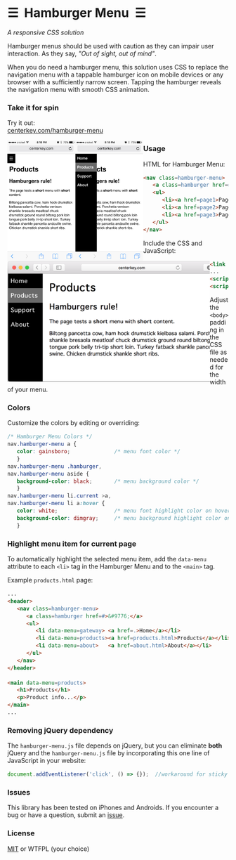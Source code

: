 # &#9776;&nbsp; Hamburger Menu &nbsp;&#9776;
*A responsive CSS solution*

Hamburger menus should be used with caution as they can impair user interaction.  As they say, *"Out of sight, out of mind"*.

When you do need a hamburger menu, this solution uses CSS to replace the navigation menu with a tappable hamburger icon on mobile devices or any browser with a sufficiently narrow screen.  Tapping the hamburger reveals the navigation menu with smooth CSS animation.

### Take it for spin

Try it out:<br>
[centerkey.com/hamburger-menu](http://centerkey.com/hamburger-menu/spec)

<kbd><img src=screenshots/mobile-hamburger.png align=left height=275 alt=screenshot></kbd>
<kbd><img src=screenshots/mobile-menu.png      align=left height=275 alt=screenshot></kbd>
<kbd><img src=screenshots/desktop-menu.png     align=left height=275 alt=screenshot></kbd>

### Usage

HTML for Hamburger Menu:

```html
<nav class=hamburger-menu>
   <a class=hamburger href=#>&#9776;</a>
   <ul>
      <li><a href=page1>Page 1</a></li>
      <li><a href=page2>Page 2</a></li>
      <li><a href=page3>Page 3</a></li>
   </ul>
</nav>
````

Include the CSS and JavaScript:

```html
<link rel=stylesheet href=hamburger-menu.css>
...
<script src=https://cdn.jsdelivr.net/npm/jquery@3.2/dist/jquery.min.js></script>
<script src=hamburger-menu.js></script>
```

Adjust the `<body>` padding in the CSS file as needed for the width of your menu.

### Colors

Customize the colors by editing or overriding:

```css
/* Hamburger Menu Colors */
nav.hamburger-menu a {
   color: gainsboro;              /* menu font color */
   }
nav.hamburger-menu .hamburger,
nav.hamburger-menu aside {
   background-color: black;       /* menu background color */
   }
nav.hamburger-menu li.current >a,
nav.hamburger-menu li a:hover {
   color: white;                  /* menu font highlight color on hover */
   background-color: dimgray;     /* menu background highlight color on hover */
   }
```

### Highlight menu item for current page

To automatically highlight the selected menu item, add the `data-menu` attribute to each `<li>` tag in the Hamburger Menu and to the `<main>` tag.

Example `products.html` page:

```html
...
<header>
   <nav class=hamburger-menu>
      <a class=hamburger href=#>&#9776;</a>
      <ul>
         <li data-menu=gateway> <a href=.>Home</a></li>
         <li data-menu=products><a href=products.html>Products</a></li>
         <li data-menu=about>   <a href=about.html>About</a></li>
      </ul>
   </nav>
</header>

<main data-menu=products>
   <h1>Products</h1>
   <p>Product info...</p>
</main>
...
```

### Removing jQuery dependency

The `hamburger-menu.js` file depends on jQuery, but you can eliminate **both** jQuery and the `hamburger-menu.js` file by incorporating this one line of JavaScript in your website:

```javascript
document.addEventListener('click', () => {});  //workaround for sticky hover on mobile
```

### Issues

This library has been tested on iPhones and Androids.  If you encounter a bug or have a question, submit an [issue](https://github.com/center-key/hamburger-menu/issues).

### License

[MIT](LICENSE.txt) or WTFPL (your choice)
